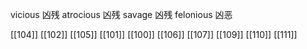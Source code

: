 




vicious 凶残
atrocious 凶残
savage 凶残
felonious 凶恶

[[104]]
[[102]]
[[105]]
[[101]]
[[100]]
[[106]]
[[107]]
[[109]]
[[110]]
[[111]]